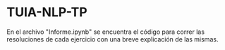 # TUIA-NLP-TP

En el archivo "Informe.ipynb" se encuentra el código para correr las resoluciones de cada ejercicio con una breve explicación de las mismas.